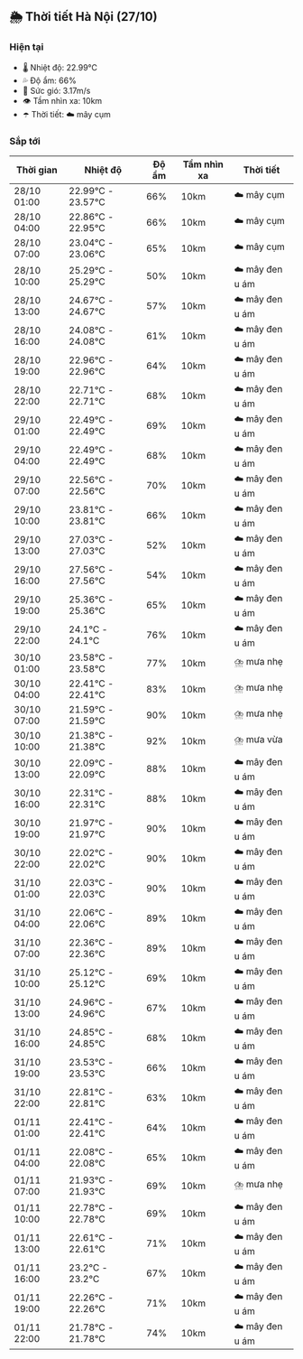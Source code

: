 ## 🌦️ Thời tiết Hà Nội (27/10)

### Hiện tại

- 🌡️ Nhiệt độ: 22.99℃
- 💦 Độ ẩm: 66%
- 💨 Sức gió: 3.17m/s
- 👁️ Tầm nhìn xa: 10km
- ☂️ Thời tiết: ☁️ mây cụm

### Sắp tới

| Thời gian | Nhiệt độ | Độ ẩm | Tầm nhìn xa | Thời tiết |
| --- | --- | --- | --- | --- |
| 28/10 01:00 | 22.99℃ - 23.57℃ | 66% | 10km | ☁️ mây cụm |
| 28/10 04:00 | 22.86℃ - 22.95℃ | 66% | 10km | ☁️ mây cụm |
| 28/10 07:00 | 23.04℃ - 23.06℃ | 65% | 10km | ☁️ mây cụm |
| 28/10 10:00 | 25.29℃ - 25.29℃ | 50% | 10km | ☁️ mây đen u ám |
| 28/10 13:00 | 24.67℃ - 24.67℃ | 57% | 10km | ☁️ mây đen u ám |
| 28/10 16:00 | 24.08℃ - 24.08℃ | 61% | 10km | ☁️ mây đen u ám |
| 28/10 19:00 | 22.96℃ - 22.96℃ | 64% | 10km | ☁️ mây đen u ám |
| 28/10 22:00 | 22.71℃ - 22.71℃ | 68% | 10km | ☁️ mây đen u ám |
| 29/10 01:00 | 22.49℃ - 22.49℃ | 69% | 10km | ☁️ mây đen u ám |
| 29/10 04:00 | 22.49℃ - 22.49℃ | 68% | 10km | ☁️ mây đen u ám |
| 29/10 07:00 | 22.56℃ - 22.56℃ | 70% | 10km | ☁️ mây đen u ám |
| 29/10 10:00 | 23.81℃ - 23.81℃ | 66% | 10km | ☁️ mây đen u ám |
| 29/10 13:00 | 27.03℃ - 27.03℃ | 52% | 10km | ☁️ mây đen u ám |
| 29/10 16:00 | 27.56℃ - 27.56℃ | 54% | 10km | ☁️ mây đen u ám |
| 29/10 19:00 | 25.36℃ - 25.36℃ | 65% | 10km | ☁️ mây đen u ám |
| 29/10 22:00 | 24.1℃ - 24.1℃ | 76% | 10km | ☁️ mây đen u ám |
| 30/10 01:00 | 23.58℃ - 23.58℃ | 77% | 10km | ⛈️ mưa nhẹ |
| 30/10 04:00 | 22.41℃ - 22.41℃ | 83% | 10km | ⛈️ mưa nhẹ |
| 30/10 07:00 | 21.59℃ - 21.59℃ | 90% | 10km | ⛈️ mưa nhẹ |
| 30/10 10:00 | 21.38℃ - 21.38℃ | 92% | 10km | ⛈️ mưa vừa |
| 30/10 13:00 | 22.09℃ - 22.09℃ | 88% | 10km | ☁️ mây đen u ám |
| 30/10 16:00 | 22.31℃ - 22.31℃ | 88% | 10km | ☁️ mây đen u ám |
| 30/10 19:00 | 21.97℃ - 21.97℃ | 90% | 10km | ☁️ mây đen u ám |
| 30/10 22:00 | 22.02℃ - 22.02℃ | 90% | 10km | ☁️ mây đen u ám |
| 31/10 01:00 | 22.03℃ - 22.03℃ | 90% | 10km | ☁️ mây đen u ám |
| 31/10 04:00 | 22.06℃ - 22.06℃ | 89% | 10km | ☁️ mây đen u ám |
| 31/10 07:00 | 22.36℃ - 22.36℃ | 89% | 10km | ☁️ mây đen u ám |
| 31/10 10:00 | 25.12℃ - 25.12℃ | 69% | 10km | ☁️ mây đen u ám |
| 31/10 13:00 | 24.96℃ - 24.96℃ | 67% | 10km | ☁️ mây đen u ám |
| 31/10 16:00 | 24.85℃ - 24.85℃ | 68% | 10km | ☁️ mây đen u ám |
| 31/10 19:00 | 23.53℃ - 23.53℃ | 66% | 10km | ☁️ mây đen u ám |
| 31/10 22:00 | 22.81℃ - 22.81℃ | 63% | 10km | ☁️ mây đen u ám |
| 01/11 01:00 | 22.41℃ - 22.41℃ | 64% | 10km | ☁️ mây đen u ám |
| 01/11 04:00 | 22.08℃ - 22.08℃ | 65% | 10km | ☁️ mây đen u ám |
| 01/11 07:00 | 21.93℃ - 21.93℃ | 69% | 10km | ⛈️ mưa nhẹ |
| 01/11 10:00 | 22.78℃ - 22.78℃ | 69% | 10km | ☁️ mây đen u ám |
| 01/11 13:00 | 22.61℃ - 22.61℃ | 71% | 10km | ☁️ mây đen u ám |
| 01/11 16:00 | 23.2℃ - 23.2℃ | 67% | 10km | ☁️ mây đen u ám |
| 01/11 19:00 | 22.26℃ - 22.26℃ | 71% | 10km | ☁️ mây đen u ám |
| 01/11 22:00 | 21.78℃ - 21.78℃ | 74% | 10km | ☁️ mây đen u ám |
